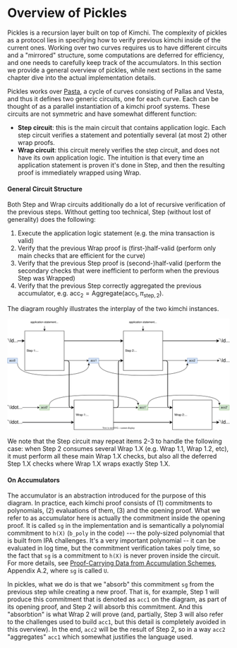 # Overview of Pickles

Pickles is a recursion layer built on top of Kimchi. The complexity of pickles as a protocol lies in specifying how to verify previous kimchi inside of the current ones. Working over two curves requires us to have different circuits and a "mirrored" structure, some computations are deferred for efficiency, and one needs to carefully keep track of the accumulators. In this section we provide a general overview of pickles, while next sections in the same chapter dive into the actual implementation details.

Pickles works over [Pasta](/specs/pasta.md), a cycle of curves consisting of Pallas and Vesta, and thus it defines two generic circuits, one for each curve. Each can be thought of as a parallel instantiation of a kimchi proof systems. These circuits are not symmetric and have somewhat different function:
- **Step circuit**: this is the main circuit that contains application logic. Each step circuit verifies a statement and potentially several (at most 2) other wrap proofs.
- **Wrap circuit**: this circuit merely verifies the step circuit, and does not have its own application logic. The intuition is that every time an application statement is proven it's done in Step, and then the resulting proof is immediately wrapped using Wrap.


#### General Circuit Structure

Both Step and Wrap circuits additionally do a lot of recursive verification of the previous steps. Without getting too technical, Step (without lost of generality) does the following:
1. Execute the application logic statement (e.g. the mina transaction is valid)
2. Verify that the previous Wrap proof is (first-)half-valid (perform only main checks that are efficient for the curve)
3. Verify that the previous Step proof is (second-)half-valid (perform the secondary checks that were inefficient to perform when the previous Step was Wrapped)
4. Verify that the previous Step correctly aggregated the previous accumulator, e.g. $\mathsf{acc}_2 = \mathsf{Aggregate}(\mathsf{acc}_1, \pi_{\mathsf{step},2})$.

The diagram roughly illustrates the interplay of the two kimchi instances.

![Overview](./pickles_structure_overview.svg)


We note that the Step circuit may repeat items 2-3 to handle the following case: when Step 2 consumes several Wrap 1.X (e.g. Wrap 1.1, Wrap 1.2, etc), it must perform all these main Wrap 1.X checks, but also all the deferred Step 1.X checks where Wrap 1.X wraps exactly Step 1.X.


#### On Accumulators

The accumulator is an abstraction introduced for the purpose of this diagram. In practice, each kimchi proof consists of (1) commitments to polynomials, (2) evaluations of them, (3) and the opening proof. What we refer to as accumulator here is actually the commitment inside the opening proof. It is called `sg` in the implementation and is semantically a polynomial commitment to `h(X)` (`b_poly` in the code) --- the poly-sized polynomial that is built from IPA challenges. It's a very important polynomial -- it can be evaluated in log time, but the commitment verification takes poly time, so the fact that `sg` is a commitment to `h(X)` is never proven inside the circuit. For more details, see [Proof-Carrying Data from Accumulation Schemes](https://eprint.iacr.org/2020/499.pdf), Appendix A.2, where `sg` is called `U`.

In pickles, what we do is that we "absorb" this commitment `sg` from the previous step while creating a new proof. That is, for example, Step 1 will produce this commitment that is denoted as `acc1` on the diagram, as part of its opening proof, and Step 2 will absorb this commitment. And this "absorbtion" is what Wrap 2 will prove (and, partially, Step 3 will also refer to the challenges used to build `acc1`, but this detail is completely avoided in this overview). In the end, `acc2` will be the result of Step 2, so in a way `acc2` "aggregates" `acc1` which somewhat justifies the language used.
